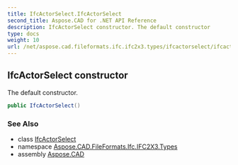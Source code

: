 ```yaml
---
title: IfcActorSelect.IfcActorSelect
second_title: Aspose.CAD for .NET API Reference
description: IfcActorSelect constructor. The default constructor
type: docs
weight: 10
url: /net/aspose.cad.fileformats.ifc.ifc2x3.types/ifcactorselect/ifcactorselect/
---
```

## IfcActorSelect constructor

The default constructor.

```csharp
public IfcActorSelect()
```

### See Also

* class [IfcActorSelect](../)
* namespace [Aspose.CAD.FileFormats.Ifc.IFC2X3.Types](../../ifcactorselect/)
* assembly [Aspose.CAD](../../../)


